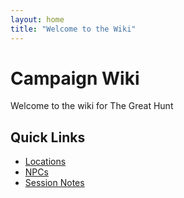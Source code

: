```yaml
---
layout: home
title: "Welcome to the Wiki"
---
```


# Campaign Wiki

Welcome to the wiki for The Great Hunt

## Quick Links
- [Locations](./locations)
- [NPCs](./npcs) 
- [Session Notes](./sessions)
